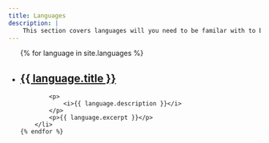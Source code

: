 ```yaml
---
title: Languages
description: |
    This section covers languages will you need to be familar with to build a Jekyll static site
---
```


<ul>
    {% for language in site.languages %}
        <li>
            <h2>
                <a href="{{ language.url | relative_url }}">
                    {{ language.title }}
                </a>
            </h2>

            <p>
                <i>{{ language.description }}</i>
            </p>
            <p>{{ language.excerpt }}</p>
        </li>
    {% endfor %}
</ul>
